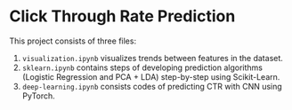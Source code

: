 # Click Through Rate Prediction

This project consists of three files:
1. `visualization.ipynb` visualizes trends between features in the dataset.
2. `sklearn.ipynb` contains steps of developing prediction algorithms (Logistic Regression and PCA + LDA) step-by-step using Scikit-Learn.
3. `deep-learning.ipynb` consists codes of predicting CTR with CNN using PyTorch.
